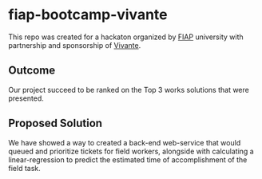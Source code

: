 # fiap-bootcamp-vivante
This repo was created for a hackaton organized by [FIAP](http://fiap.com.br/) university with partnership and sponsorship of [Vivante](https://vivante.com.br/).

## Outcome
Our project succeed to be ranked on the Top 3 works solutions that were presented.

## Proposed Solution
We have showed a way to created a back-end web-service that would queued and prioritize tickets for field workers, alongside with calculating a linear-regression to predict the estimated time of accomplishment of the field task.
